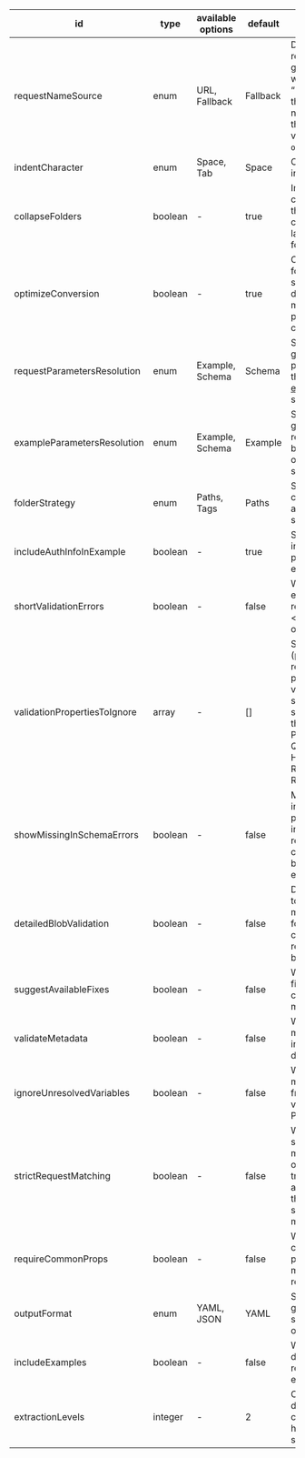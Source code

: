 id|type|available options|default|description|usage
|---|---|---|---|---|---|
requestNameSource|enum|URL, Fallback|Fallback|Determines how the requests inside the generated collection will be named. If “Fallback” is selected, the request will be named after one of the following schema values: `description`, `operationid`, `url`.|CONVERSION, VALIDATION
indentCharacter|enum|Space, Tab|Space|Option for setting indentation character|CONVERSION
collapseFolders|boolean|-|true|Importing will collapse all folders that have only one child element and lack persistent folder-level data.|CONVERSION
optimizeConversion|boolean|-|true|Optimizes conversion for large specification, disabling this option might affect the performance of conversion.|CONVERSION
requestParametersResolution|enum|Example, Schema|Schema|Select whether to generate the request parameters based on the [schema](https://github.com/OAI/OpenAPI-Specification/blob/master/versions/3.0.2.md#schemaObject) or the [example](https://github.com/OAI/OpenAPI-Specification/blob/master/versions/3.0.2.md#exampleObject) in the schema.|CONVERSION
exampleParametersResolution|enum|Example, Schema|Example|Select whether to generate the response parameters based on the [schema](https://github.com/OAI/OpenAPI-Specification/blob/master/versions/3.0.2.md#schemaObject) or the [example](https://github.com/OAI/OpenAPI-Specification/blob/master/versions/3.0.2.md#exampleObject) in the schema.|CONVERSION
folderStrategy|enum|Paths, Tags|Paths|Select whether to create folders according to the spec’s paths or tags.|CONVERSION
includeAuthInfoInExample|boolean|-|true|Select whether to include authentication parameters in the example request|CONVERSION
shortValidationErrors|boolean|-|false|Whether detailed error messages are required for request <> schema validation operations.|VALIDATION
validationPropertiesToIgnore|array|-|[]|Specific properties (parts of a request/response pair) to ignore during validation. Must be sent as an array of strings. Valid inputs in the array: PATHVARIABLE, QUERYPARAM, HEADER, BODY, RESPONSE_HEADER, RESPONSE_BODY|VALIDATION
showMissingInSchemaErrors|boolean|-|false|MISSING_IN_SCHEMA indicates that an extra parameter was included in the request. For most use cases, this need not be considered an error.|VALIDATION
detailedBlobValidation|boolean|-|false|Determines whether to show detailed mismatch information for application/json content in the request/response body.|VALIDATION
suggestAvailableFixes|boolean|-|false|Whether to provide fixes for patching corresponding mismatches.|VALIDATION
validateMetadata|boolean|-|false|Whether to show mismatches for incorrect name and description of request|VALIDATION
ignoreUnresolvedVariables|boolean|-|false|Whether to ignore mismatches resulting from unresolved variables in the Postman request|VALIDATION
strictRequestMatching|boolean|-|false|Whether requests should be strictly matched with schema operations. Setting to true will not include any matches where the URL path segments don't match exactly.|VALIDATION
requireCommonProps|boolean|-|false|Whether to set common schema properties among musltiple requests as required.|SPEC_CONVERSION
outputFormat|enum|YAML, JSON|YAML|Select whether to generate the output specification in YAML or the JSON format.|SPEC_CONVERSION
includeExamples|boolean|-|false|Whether to include data present in request as OpenAPI example(s) object.|SPEC_CONVERSION
extractionLevels|integer|-|2|Choose how much deeper common component extraction happen in nested schemas|SPEC_CONVERSION
